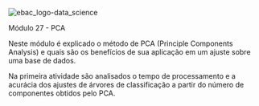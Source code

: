 ![ebac_logo-data_science](https://github.com/LucRib9/Ciencia_de_Dados_EBAC/assets/127044748/83baba6a-a2d6-47d2-a5ef-bd7e5ce7b7a7)

Módulo 27 - PCA

Neste módulo é explicado o método de PCA (Principle Components Analysis) e quais são os benefícios de sua aplicação em um ajuste sobre uma 
base de dados.

Na primeira atividade são analisados o tempo de processamento e a acurácia dos ajustes de árvores de classificação a partir do número de 
componentes obtidos pelo PCA.

